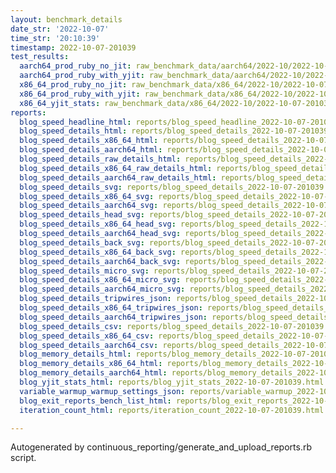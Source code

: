 ```yaml
---
layout: benchmark_details
date_str: '2022-10-07'
time_str: '20:10:39'
timestamp: 2022-10-07-201039
test_results:
  aarch64_prod_ruby_no_jit: raw_benchmark_data/aarch64/2022-10/2022-10-07-201039_basic_benchmark_aarch64_prod_ruby_no_jit.json
  aarch64_prod_ruby_with_yjit: raw_benchmark_data/aarch64/2022-10/2022-10-07-201039_basic_benchmark_aarch64_prod_ruby_with_yjit.json
  x86_64_prod_ruby_no_jit: raw_benchmark_data/x86_64/2022-10/2022-10-07-201039_basic_benchmark_x86_64_prod_ruby_no_jit.json
  x86_64_prod_ruby_with_yjit: raw_benchmark_data/x86_64/2022-10/2022-10-07-201039_basic_benchmark_x86_64_prod_ruby_with_yjit.json
  x86_64_yjit_stats: raw_benchmark_data/x86_64/2022-10/2022-10-07-201039_basic_benchmark_x86_64_yjit_stats.json
reports:
  blog_speed_headline_html: reports/blog_speed_headline_2022-10-07-201039.html
  blog_speed_details_html: reports/blog_speed_details_2022-10-07-201039.html
  blog_speed_details_x86_64_html: reports/blog_speed_details_2022-10-07-201039.x86_64.html
  blog_speed_details_aarch64_html: reports/blog_speed_details_2022-10-07-201039.aarch64.html
  blog_speed_details_raw_details_html: reports/blog_speed_details_2022-10-07-201039.raw_details.html
  blog_speed_details_x86_64_raw_details_html: reports/blog_speed_details_2022-10-07-201039.x86_64.raw_details.html
  blog_speed_details_aarch64_raw_details_html: reports/blog_speed_details_2022-10-07-201039.aarch64.raw_details.html
  blog_speed_details_svg: reports/blog_speed_details_2022-10-07-201039.svg
  blog_speed_details_x86_64_svg: reports/blog_speed_details_2022-10-07-201039.x86_64.svg
  blog_speed_details_aarch64_svg: reports/blog_speed_details_2022-10-07-201039.aarch64.svg
  blog_speed_details_head_svg: reports/blog_speed_details_2022-10-07-201039.head.svg
  blog_speed_details_x86_64_head_svg: reports/blog_speed_details_2022-10-07-201039.x86_64.head.svg
  blog_speed_details_aarch64_head_svg: reports/blog_speed_details_2022-10-07-201039.aarch64.head.svg
  blog_speed_details_back_svg: reports/blog_speed_details_2022-10-07-201039.back.svg
  blog_speed_details_x86_64_back_svg: reports/blog_speed_details_2022-10-07-201039.x86_64.back.svg
  blog_speed_details_aarch64_back_svg: reports/blog_speed_details_2022-10-07-201039.aarch64.back.svg
  blog_speed_details_micro_svg: reports/blog_speed_details_2022-10-07-201039.micro.svg
  blog_speed_details_x86_64_micro_svg: reports/blog_speed_details_2022-10-07-201039.x86_64.micro.svg
  blog_speed_details_aarch64_micro_svg: reports/blog_speed_details_2022-10-07-201039.aarch64.micro.svg
  blog_speed_details_tripwires_json: reports/blog_speed_details_2022-10-07-201039.tripwires.json
  blog_speed_details_x86_64_tripwires_json: reports/blog_speed_details_2022-10-07-201039.x86_64.tripwires.json
  blog_speed_details_aarch64_tripwires_json: reports/blog_speed_details_2022-10-07-201039.aarch64.tripwires.json
  blog_speed_details_csv: reports/blog_speed_details_2022-10-07-201039.csv
  blog_speed_details_x86_64_csv: reports/blog_speed_details_2022-10-07-201039.x86_64.csv
  blog_speed_details_aarch64_csv: reports/blog_speed_details_2022-10-07-201039.aarch64.csv
  blog_memory_details_html: reports/blog_memory_details_2022-10-07-201039.html
  blog_memory_details_x86_64_html: reports/blog_memory_details_2022-10-07-201039.x86_64.html
  blog_memory_details_aarch64_html: reports/blog_memory_details_2022-10-07-201039.aarch64.html
  blog_yjit_stats_html: reports/blog_yjit_stats_2022-10-07-201039.html
  variable_warmup_warmup_settings_json: reports/variable_warmup_2022-10-07-201039.warmup_settings.json
  blog_exit_reports_bench_list_html: reports/blog_exit_reports_2022-10-07-201039.bench_list.html
  iteration_count_html: reports/iteration_count_2022-10-07-201039.html

---
```

Autogenerated by continuous_reporting/generate_and_upload_reports.rb script.
